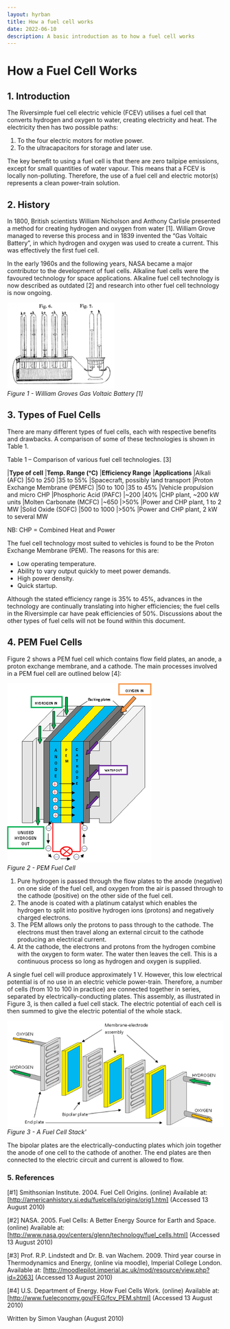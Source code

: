 ```yaml
---
layout: hyrban
title: How a fuel cell works
date: 2022-06-10
description: A basic introduction as to how a fuel cell works
---
```

# How a Fuel Cell Works

## 1. Introduction

The Riversimple fuel cell electric vehicle (FCEV) utilises a fuel cell that converts hydrogen and oxygen to water, creating electricity and heat. The electricity then has two possible paths: 


1.	To the four electric motors for motive power.
2.	To the ultracapacitors for storage and later use.


The key benefit to using a fuel cell is that there are zero tailpipe emissions, except for small quantities of water vapour. This means that a FCEV is locally non-polluting. Therefore, the use of a fuel cell and electric motor(s) represents a clean power-train solution.



## 2. History

In 1800, British scientists William Nicholson and Anthony Carlisle presented a method for creating hydrogen and oxygen from water [1]. William Grove managed to reverse this process and in 1839 invented the “Gas Voltaic Battery”, in which hydrogen and oxygen was used to create a current. This was effectively the first fuel cell.


In the early 1960s and the following years, NASA became a major contributor to the development of fuel cells. Alkaline fuel cells were the favoured technology for space applications. Alkaline fuel cell technology is now described as outdated [2] and research into other fuel cell technology is now ongoing.


![Figure 1 - William Groves Gas Voltaic Battery](/storage/How+a+Fuel+Cell+Works-att/Grove_FC.png-dir/1.png)  
*Figure 1 - William Groves Gas Voltaic Battery [1]*


## 3. Types of Fuel Cells

There are many different types of fuel cells, each with respective benefits and drawbacks. A comparison of some of these technologies is shown in Table 1.


Table 1 – Comparison of various fuel cell technologies. [3]

|__Type of cell__ |__Temp. Range (ᵒC)__ |__Efficiency Range__ |__Applications__
|Alkali (AFC) |50 to 250 |35 to 55% |Spacecraft, possibly land transport
|Proton Exchange Membrane (PEMFC) |50 to 100 |35 to 45% |Vehicle propulsion and micro CHP
|Phosphoric Acid (PAFC) |~200 |40% |CHP plant, ~200 kW units
|Molten Carbonate (MCFC) |~650 |>50% |Power and CHP plant, 1 to 2 MW
|Solid Oxide (SOFC) |500 to 1000 |>50% |Power and CHP plant, 2 kW to several MW

NB: CHP = Combined Heat and Power


The fuel cell technology most suited to vehicles is found to be the Proton Exchange Membrane (PEM). The reasons for this are:


*	Low operating temperature.
*	Ability to vary output quickly to meet power demands.
*	High power density.
*	Quick startup.


Although the stated efficiency range is 35% to 45%, advances in the technology are continually translating into higher efficiencies; the fuel cells in the Riversimple car have peak efficiencies of 50%. Discussions about the other types of fuel cells will not be found within this document.


## 4. PEM Fuel Cells

Figure 2 shows a PEM fuel cell which contains flow field plates, an anode, a proton exchange membrane, and a cathode. The main processes involved in a PEM fuel cell are outlined below [4]:

![Figure 2 - PEM Fuel Cell](/storage/How+a+Fuel+Cell+Works-att/PEM_FC.png-dir/1.png)  
*Figure 2 - PEM Fuel Cell*


1.	Pure hydrogen is passed through the flow plates to the anode (negative) on one side of the fuel cell, and oxygen from the air is passed through to the cathode (positive) on the other side of the fuel cell.
2.	The anode is coated with a platinum catalyst which enables the hydrogen to split into positive hydrogen ions (protons) and negatively charged electrons.
3.	The PEM allows only the protons to pass through to the cathode. The electrons must then travel along an external circuit to the cathode producing an electrical current.
4.	At the cathode, the electrons and protons from the hydrogen combine with the oxygen to form water. The water then leaves the cell. This is a continuous process so long as hydrogen and oxygen is supplied.


A single fuel cell will produce approximately 1 V. However, this low electrical potential is of no use in an electric vehicle power-train. Therefore, a number of cells (from 10 to 100 in practice) are connected together in series, separated by electrically-conducting plates. This assembly, as illustrated in Figure 3, is then called a fuel cell stack. The electric potential of each cell is then summed to give the electric potential of the whole stack.


![Figure 3 - A Fuel Cell Stack](/storage/How+a+Fuel+Cell+Works-att/PEM_Stack.png-dir/1.png)  
*Figure 3 - A Fuel Cell Stack'*

The bipolar plates are the electrically-conducting plates which join together the anode of one cell to the cathode of another. The end plates are then connected to the electric circuit and current is allowed to flow.

### 5. References

[#1]	Smithsonian Institute. 2004. Fuel Cell Origins. (online) Available at: [http://americanhistory.si.edu/fuelcells/origins/orig1.htm] (Accessed 13 August 2010)


[#2]	NASA. 2005. Fuel Cells: A Better Energy Source for Earth and Space. (online) Available at: [http://www.nasa.gov/centers/glenn/technology/fuel_cells.html] (Accessed 13 August 2010)


[#3]	Prof. R.P. Lindstedt and Dr. B. van Wachem. 2009. Third year course in Thermodynamics and Energy, (online via moodle), Imperial College London. Available at: [http://moodlepilot.imperial.ac.uk/mod/resource/view.php?id=2063] (Accessed 13 August 2010)


[#4]	U.S. Department of Energy. How Fuel Cells Work. (online) Available at: [http://www.fueleconomy.gov/FEG/fcv_PEM.shtml] (Accessed 13 August 2010)


Written by Simon Vaughan (August 2010)
